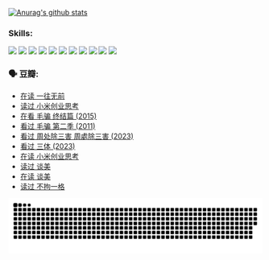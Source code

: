
[![Anurag's github stats](https://github-readme-stats.vercel.app/api?username=w940853815)](https://github.com/anuraghazra/github-readme-stats)

### Skills:

<code><img height="32" src="https://cdn.jsdelivr.net/npm/simple-icons@v5/icons/python.svg"></code>
<code><img height="32" src="https://cdn.jsdelivr.net/npm/simple-icons@v5/icons/javascript.svg"></code>
<code><img height="32" src="https://cdn.jsdelivr.net/npm/simple-icons@v5/icons/django.svg"></code>
<code><img height="32" src="https://cdn.jsdelivr.net/npm/simple-icons@v5/icons/flask.svg"></code>
<code><img height="32" src="https://cdn.jsdelivr.net/npm/simple-icons@v5/icons/vuetify.svg"></code>
<code><img height="32" src="https://cdn.jsdelivr.net/npm/simple-icons@v5/icons/git.svg"></code>
<code><img height="32" src="https://cdn.jsdelivr.net/npm/simple-icons@v5/icons/docker.svg"></code>
<code><img height="32" src="https://cdn.jsdelivr.net/npm/simple-icons@v5/icons/postgresql.svg"></code>
<code><img height="32" src="https://cdn.jsdelivr.net/npm/simple-icons@v5/icons/elasticsearch.svg"></code>
<code><img height="32" src="https://cdn.jsdelivr.net/npm/simple-icons@v5/icons/macos.svg"></code>
<code><img height="32" src="https://cdn.jsdelivr.net/npm/simple-icons@v5/icons/linux.svg"></code>

### 🗣 豆瓣:

<!-- DOUBAN-ACTIVITIES:START -->
- [在读 一往无前](https://www.douban.com/people/136069238/status/4590507310/?_i=14774367)
- [读过 小米创业思考](https://www.douban.com/people/136069238/status/4590506983/?_i=14774367)
- [在看 毛骗 终结篇‎ (2015)](https://www.douban.com/people/136069238/status/4581971924/?_i=14774367)
- [看过 毛骗 第二季‎ (2011)](https://www.douban.com/people/136069238/status/4581971810/?_i=14774367)
- [看过 周处除三害 周處除三害‎ (2023)](https://www.douban.com/people/136069238/status/4575646701/?_i=14774367)
- [看过 三体‎ (2023)](https://www.douban.com/people/136069238/status/4574263039/?_i=14774367)
- [在读 小米创业思考](https://www.douban.com/people/136069238/status/4572047905/?_i=14774367)
- [读过 谈美](https://www.douban.com/people/136069238/status/4572047629/?_i=14774367)
- [在读 谈美](https://www.douban.com/people/136069238/status/4560861771/?_i=14774367)
- [读过 不拘一格](https://www.douban.com/people/136069238/status/4560861445/?_i=14774367)
<!-- DOUBAN-ACTIVITIES:END -->


![Snake animation](https://raw.githubusercontent.com/w940853815/w940853815/output/github-contribution-grid-snake.svg)

<!--
**w940853815/w940853815** is a ✨ _special_ ✨ repository because its `README.md` (this file) appears on your GitHub profile.

Here are some ideas to get you started:

- 🔭 I’m currently working on ...
- 🌱 I’m currently learning ...
- 👯 I’m looking to collaborate on ...
- 🤔 I’m looking for help with ...
- 💬 Ask me about ...
- 📫 How to reach me: ...
- 😄 Pronouns: ...
- ⚡ Fun fact: ...
-->
